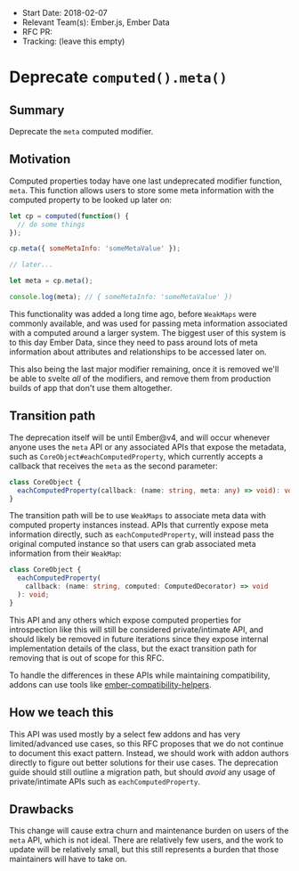 - Start Date: 2018-02-07
- Relevant Team(s): Ember.js, Ember Data
- RFC PR:
- Tracking: (leave this empty)

# Deprecate `computed().meta()`

## Summary

Deprecate the `meta` computed modifier.

## Motivation

Computed properties today have one last undeprecated modifier function, `meta`.
This function allows users to store some meta information with the computed
property to be looked up later on:

```js
let cp = computed(function() {
  // do some things
});

cp.meta({ someMetaInfo: 'someMetaValue' });

// later...

let meta = cp.meta();

console.log(meta); // { someMetaInfo: 'someMetaValue' })
```

This functionality was added a long time ago, before `WeakMaps` were commonly
available, and was used for passing meta information associated with a computed
around a larger system. The biggest user of this system is to this day Ember
Data, since they need to pass around lots of meta information about attributes
and relationships to be accessed later on.

This also being the last major modifier remaining, once it is removed we'll be
able to svelte _all_ of the modifiers, and remove them from production builds
of app that don't use them altogether.

## Transition path

The deprecation itself will be until Ember@v4, and will occur whenever anyone
uses the `meta` API or any associated APIs that expose the metadata, such as
`CoreObject#eachComputedProperty`, which currently accepts a callback that
receives the `meta` as the second parameter:

```ts
class CoreObject {
  eachComputedProperty(callback: (name: string, meta: any) => void): void;
}
```

The transition path will be to use `WeakMaps` to associate meta data with
computed property instances instead. APIs that currently expose meta information
directly, such as `eachComputedProperty`, will instead pass the original
computed instance so that users can grab associated meta information from their
`WeakMap`:

```ts
class CoreObject {
  eachComputedProperty(
    callback: (name: string, computed: ComputedDecorator) => void
  ): void;
}
```

This API and any others which expose computed properties for introspection like
this will still be considered private/intimate API, and should likely be removed
in future iterations since they expose internal implementation details of the
class, but the exact transition path for removing that is out of scope for this
RFC.

To handle the differences in these APIs while maintaining compatibility, addons
can use tools like [ember-compatibility-helpers](https://github.com/pzuraq/ember-compatibility-helpers/).

## How we teach this

This API was used mostly by a select few addons and has very limited/advanced
use cases, so this RFC proposes that we do not continue to document this exact
pattern. Instead, we should work with addon authors directly to figure out
better solutions for their use cases. The deprecation guide should still outline
a migration path, but should _avoid_ any usage of private/intimate APIs such as
`eachComputedProperty`.

## Drawbacks

This change will cause extra churn and maintenance burden on users of the `meta`
API, which is not ideal. There are relatively few users, and the work to update
will be relatively small, but this still represents a burden that those
maintainers will have to take on.
